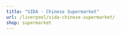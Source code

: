 ```yaml
---
title: "SIDA - Chinese Supermarket"
url: /liverpool/sida-chinese-supermarket/
shop: supermarket
---
```

